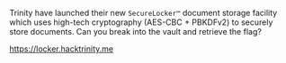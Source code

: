 Trinity have launched their new `SecureLocker™` document storage facility which uses high-tech cryptography (AES-CBC + PBKDFv2) to securely store documents. Can you break into the vault and retrieve the flag?

https://locker.hacktrinity.me
